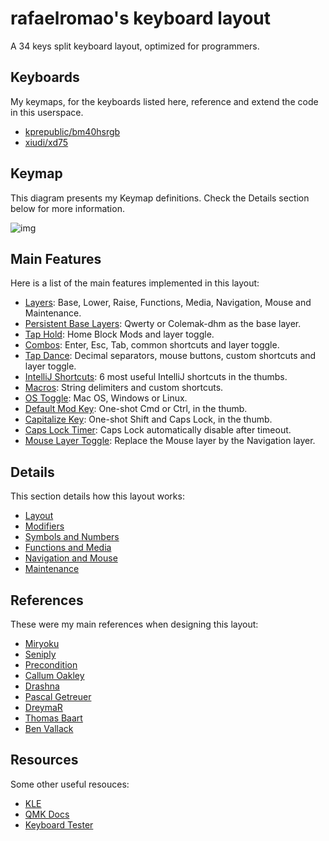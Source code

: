 # rafaelromao's keyboard layout

A 34 keys split keyboard layout, optimized for programmers.

## Keyboards

My keymaps, for the keyboards listed here, reference and extend the code in this userspace.

- [kprepublic/bm40hsrgb](../../keyboards/kprepublic/bm40hsrgb/keymaps/rafaelromao/readme.md)
- [xiudi/xd75](../../keyboards/xiudi/xd75/keymaps/rafaelromao/readme.md)

## Keymap

This diagram presents my Keymap definitions. Check the Details section below for more information.

![img](https://i.imgur.com/UNIIcJU.png)

## Main Features

Here is a list of the main features implemented in this layout:

- [Layers](docs/layout.md):
  Base, Lower, Raise, Functions, Media, Navigation, Mouse and Maintenance.
- [Persistent Base Layers](docs/layout.md#persistent-base-layers):
  Qwerty or Colemak-dhm as the base layer.
- [Tap Hold](docs/modifiers.md):
  Home Block Mods and layer toggle.
- [Combos](features/combos.c):
  Enter, Esc, Tab, common shortcuts and layer toggle.
- [Tap Dance](features/tapdance.c):
  Decimal separators, mouse buttons, custom shortcuts and layer toggle.
- [IntelliJ Shortcuts](docs/functions.md#intellij-shortcuts):
  6 most useful IntelliJ shortcuts in the thumbs.
- [Macros](docs/symbols.md):
  String delimiters and custom shortcuts.
- [OS Toggle](docs/maintenance.md):
  Mac OS, Windows or Linux.
- [Default Mod Key](docs/modifiers.md#default-mod-key):
  One-shot Cmd or Ctrl, in the thumb.
- [Capitalize Key](docs/modifiers.md#capitalize-key):
  One-shot Shift and Caps Lock, in the thumb.
- [Caps Lock Timer](docs/modifiers.md#caps-lock):
  Caps Lock automatically disable after timeout.
- [Mouse Layer Toggle](docs/navigation.md#mouse-layer-toggle):
  Replace the Mouse layer by the Navigation layer.

## Details

This section details how this layout works:

- [Layout](docs/layout.md)
- [Modifiers](docs/modifiers.md)
- [Symbols and Numbers](docs/symbols.md)
- [Functions and Media](docs/functions.md)
- [Navigation and Mouse](docs/navigation.md)
- [Maintenance](docs/maintenance.md)

## References

These were my main references when designing this layout:

- [Miryoku](https://github.com/manna-harbour/miryoku)
- [Seniply](https://stevep99.github.io/seniply)
- [Precondition](https://github.com/precondition/dactyl-manuform-keymap)
- [Callum Oakley](https://github.com/callum-oakley/qmk_firmware/tree/master/users/callum)
- [Drashna](https://github.com/qmk/qmk_firmware/tree/master/users/drashna)
- [Pascal Getreuer](https://github.com/getreuer/qmk-keymap)
- [DreymaR](https://dreymar.colemak.org)
- [Thomas Baart](https://thomasbaart.nl/2018/12/01/reducing-firmware-size-in-qmk/)
- [Ben Vallack](https://youtube.com/c/BenVallack)

## Resources

Some other useful resouces:

- [KLE](http://www.keyboard-layout-editor.com/#/gists/1a36101d96c804188d2d104ab5296739)
- [QMK Docs](https://docs.qmk.fm)
- [Keyboard Tester](https://config.qmk.fm/#/test)
